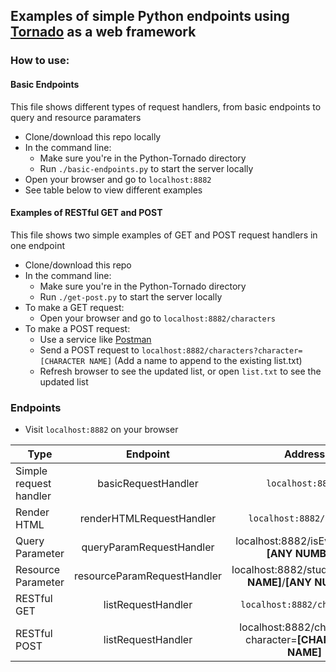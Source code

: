 ## Examples of simple Python endpoints using [Tornado](https://www.tornadoweb.org/en/stable/) as a web framework

### How to use:

#### Basic Endpoints
This file shows different types of request handlers, from basic endpoints to query and resource paramaters
- Clone/download this repo locally
- In the command line:
  - Make sure you're in the Python-Tornado directory
  - Run `./basic-endpoints.py` to start the server locally
 - Open your browser and go to `localhost:8882`
 - See table below to view different examples

#### Examples of RESTful GET and POST
This file shows two simple examples of GET and POST request handlers in one endpoint
- Clone/download this repo
- In the command line:
  - Make sure you're in the Python-Tornado directory
  - Run `./get-post.py` to start the server locally
- To make a GET request:
  - Open your browser and go to `localhost:8882/characters`
- To make a POST request:
  - Use a service like [Postman](https://www.getpostman.com/)
  - Send a POST request to `localhost:8882/characters?character=[CHARACTER NAME]` (Add a name to append to the existing list.txt)
  - Refresh browser to see the updated list, or open `list.txt` to see the updated list

### Endpoints
- Visit `localhost:8882` on your browser

|Type | Endpoint | Address | Example |
|--- | :---: | :---: | :---: |
Simple request handler | basicRequestHandler | `localhost:8882/` | 
Render HTML | renderHTMLRequestHandler | `localhost:8882/animals` | 
Query Parameter | queryParamRequestHandler | localhost:8882/isEven?num=__[ANY NUMBER]__ | `localhost:8882/isEven?num=3`
Resource Parameter | resourceParamRequestHandler | localhost:8882/students/__[ANY NAME]__/__[ANY NUMBER]__ | `localhost:8882/students/francesca/123`
RESTful GET | listRequestHandler | `localhost:8882/characters` |
RESTful POST | listRequestHandler | localhost:8882/characters?character=__[CHARACTER NAME]__ | `localhost:8882/characters?character=Riker`
